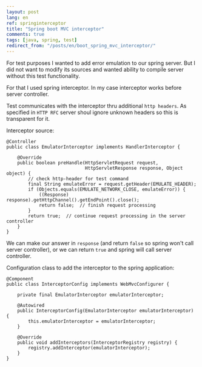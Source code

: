 ```yaml
---
layout: post
lang: en
ref: springinterceptor
title: "Spring boot MVC interceptor"
comments: true
tags: [java, spring, test]
redirect_from: "/posts/en/boot_spring_mvc_interceptor/"
---
```


For test purposes I wanted to add error emulation to our spring server.
But I did not want to modify its sources and wanted ability to compile server without
this test functionality.

For that I used spring interceptor.
In my case interceptor works before server controller.

Test communicates with the interceptor thru additional `http headers`.
As specified in `HTTP RFC` server shoul ignore unknown headers so this is transparent
for it.

Interceptor source:

    @Controller
    public class EmulatorInterceptor implements HandlerInterceptor {

        @Override
        public boolean preHandle(HttpServletRequest request,
                                 HttpServletResponse response, Object object) {
            // check http-header for test command
            final String emulateError = request.getHeader(EMULATE_HEADER);
            if (Objects.equals(EMULATE_NETWORK_CLOSE, emulateError)) {
                ((Response) response).getHttpChannel().getEndPoint().close();
                return false;  // finish request processing
            }
            return true;  // continue request processing in the server controller
        }
    }

We can make our answer in `response` (and return `false` so spring won't call server controller), or we can return `true` and spring will call server controller.

Configuration class to add the interceptor to the spring application:

    @Component
    public class InterceptorConfig implements WebMvcConfigurer {

        private final EmulatorInterceptor emulatorInterceptor;

        @Autowired
        public InterceptorConfig(EmulatorInterceptor emulatorInterceptor) {
            this.emulatorInterceptor = emulatorInterceptor;
        }

        @Override
        public void addInterceptors(InterceptorRegistry registry) {
            registry.addInterceptor(emulatorInterceptor);
        }
    }

